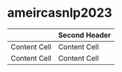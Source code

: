 # ameircasnlp2023


|   | Second Header | 
| ------------- | ------------- |
| Content Cell  | Content Cell  |
| Content Cell  | Content Cell  |
